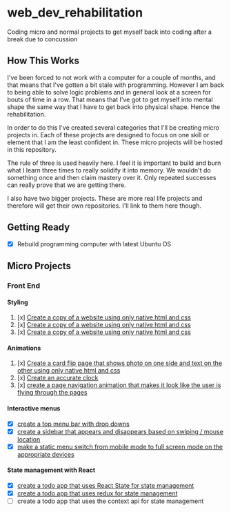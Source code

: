 # web_dev_rehabilitation
Coding micro and normal projects to get myself back into coding after a break due to concussion

## How This Works

I've been forced to not work with a computer for a couple of months, and that means that I've gotten a bit stale with programming. However I am back to being able to solve logic problems and in general look at a screen for bouts of time in a row. That means that I've got to get myself into mental shape the same way that I have to get back into physical shape. Hence the rehabilitation.

In order to do this I've created several categories that I'll be creating micro projects in. Each of these projects are designed to focus on one skill or element that I am the least confident in. These micro projects will be hosted in this repository.

The rule of three is used heavily here. I feel it is important to build and burn what I learn three times to really solidify it into memory. We wouldn't do something once and then claim mastery over it. Only repeated successes can really prove that we are getting there.

I also have two bigger projects. These are more real life projects and therefore will get their own repositories. I'll link to them here though.

## Getting Ready

* [x] Rebuild programming computer with latest Ubuntu OS

## Micro Projects

### Front End

#### Styling

1. [x] [Create a copy of a website using only native html and css](micro_projects/front_end/styling/copy_of_website/one/)
1. [x] [Create a copy of a website using only native html and css](micro_projects/front_end/styling/copy_of_website/two)
1. [x] [Create a copy of a website using only native html and css](micro_projects/front_end/styling/copy_of_website/three)

#### Animations

1. [x] [Create a card flip page that shows photo on one side and text on the other using only native html and css](micro_projects/front_end/animations/card-flip)
1. [x] [Create an accurate clock](micro_projects/front_end/animations/alarm)
1. [x] [create a page navigation animation that makes it look like the user is flying through the pages](micro_projects/front_end/animations/flying-navigation)

#### Interactive menus

- [x]  [create a top menu bar with drop downs](micro_projects/front_end/interactive_menus/menu-with-dropdowns)
- [x]  [create a sidebar that appears and disappears based on swiping / mouse location](micro_projects/front-end/interactive_menus/sidebar)
- [x]  [make a static menu switch from mobile mode to full screen mode on the appropriate devices](micro_projects/front-end/interactive_menus/mobile_friendly)

#### State management with React

- [x]  [create a todo app that uses React State for state management](micro_projects/front-end/state_management/react_state)
- [x]  [create a todo app that uses redux for state management](micro_projects/front-end/state_management/redux_state)
- [ ]  create a todo app that uses the context api for state management
